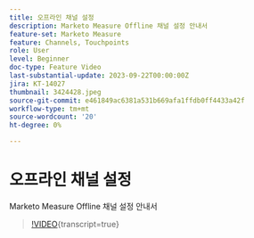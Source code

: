 ```yaml
---
title: 오프라인 채널 설정
description: Marketo Measure Offline 채널 설정 안내서
feature-set: Marketo Measure
feature: Channels, Touchpoints
role: User
level: Beginner
doc-type: Feature Video
last-substantial-update: 2023-09-22T00:00:00Z
jira: KT-14027
thumbnail: 3424428.jpeg
source-git-commit: e461849ac6381a531b669afa1ffdb0ff4433a42f
workflow-type: tm+mt
source-wordcount: '20'
ht-degree: 0%

---
```



# 오프라인 채널 설정

Marketo Measure Offline 채널 설정 안내서

>[!VIDEO](https://video.tv.adobe.com/v/3424428/?learn=on){transcript=true}
